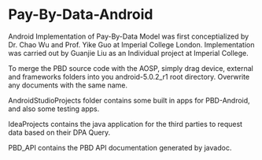 # Pay-By-Data-Android
Android Implementation of Pay-By-Data Model was first conceptialized by Dr. Chao Wu and Prof. Yike Guo at Imperial College London. Implementation was carried out by Guanjie Liu as an Individual project at Imperial College.

To merge the PBD source code with the AOSP, simply drag device, external and frameworks folders into you android-5.0.2_r1 root directory. Overwrite any documents with the same name.

AndroidStudioProjects folder contains some built in apps for PBD-Android, and also some testing apps.

IdeaProjects contains the java application for the third parties to request data based on their DPA Query.

PBD_API contains the PBD API documentation generated by javadoc.
